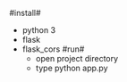 #install#
- python 3
- flask
- flask_cors
#run#
    - open project directory
    - type python app.py


